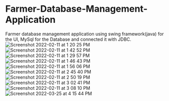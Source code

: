 # Farmer-Database-Management-Application
Farmer database management application using swing framework(java) for the UI,
MySql for the Database and connected it with JDBC.
![Screenshot 2022-02-11 at 1 20 25 PM](https://user-images.githubusercontent.com/100416756/208147364-c2118c9d-a3d0-4749-b1f4-e8f231bc9e7e.png)
![Screenshot 2022-02-11 at 1 42 52 PM](https://user-images.githubusercontent.com/100416756/208147418-f45abe72-48a6-4ee9-9b64-ca6c883c2d5d.png)
![Screenshot 2022-02-11 at 1 29 57 PM](https://user-images.githubusercontent.com/100416756/208147450-d0ab4a6b-2a7b-4cb2-9842-da66dc7a0e1e.png)
![Screenshot 2022-02-11 at 1 46 43 PM](https://user-images.githubusercontent.com/100416756/208147517-fd7321af-7671-47e2-abcb-dad1dd493ca7.png)
![Screenshot 2022-02-11 at 1 56 06 PM](https://user-images.githubusercontent.com/100416756/208147648-58ef0f2a-51ce-4897-aaa0-dd94a392da8f.png)
![Screenshot 2022-02-11 at 2 45 40 PM](https://user-images.githubusercontent.com/100416756/208147663-61cb3efb-da9b-440d-8e2b-826a3afaa206.png)
![Screenshot 2022-02-11 at 2 50 19 PM](https://user-images.githubusercontent.com/100416756/208147679-9b012676-dcc7-45cd-bda1-7a289e14a0c4.png)
![Screenshot 2022-02-11 at 3 02 41 PM](https://user-images.githubusercontent.com/100416756/208147693-26871ba3-c93e-49b3-b5bc-c5af7677ccc6.png)
![Screenshot 2022-02-11 at 3 08 10 PM](https://user-images.githubusercontent.com/100416756/208147710-34e9d560-3589-4a02-8124-c07000868b00.png)
![Screenshot 2022-03-25 at 4 15 44 PM](https://user-images.githubusercontent.com/100416756/208147741-ac5b05d6-90fb-4ac8-bde4-e9cde5b0ba90.png)
